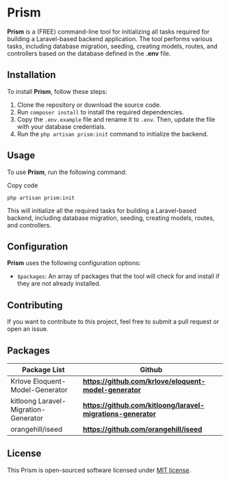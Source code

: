 # Prism
**Prism** is a (FREE) command-line tool for initializing all tasks required for building a Laravel-based backend application. The tool performs various tasks, including database migration, seeding, creating models, routes, and controllers based on the database defined in the **.env** file.

## Installation

To install **Prism**, follow these steps:

1.  Clone the repository or download the source code.
2.  Run `composer install` to install the required dependencies.
3.  Copy the `.env.example` file and rename it to `.env`. Then, update the file with your database credentials.
4.  Run the `php artisan prism:init` command to initialize the backend.

## Usage

To use **Prism**, run the following command:

Copy code

`php artisan prism:init`

This will initialize all the required tasks for building a Laravel-based backend, including database migration, seeding, creating models, routes, and controllers.

## Configuration

**Prism** uses the following configuration options:

-   `$packages`: An array of packages that the tool will check for and install if they are not already installed.


## Contributing

If you want to contribute to this project, feel free to submit a pull request or open an issue.


## Packages

|Package List| Github|
|--|--|
| Krlove Eloquent-Model-Generator|  **https://github.com/krlove/eloquent-model-generator**|
| kitloong Laravel-Migration-Generator|  **https://github.com/kitloong/laravel-migrations-generator**|
| orangehill/iseed|  **https://github.com/orangehill/iseed**|


## License

This Prism is open-sourced software licensed under  [MIT license](https://opensource.org/licenses/MIT).
